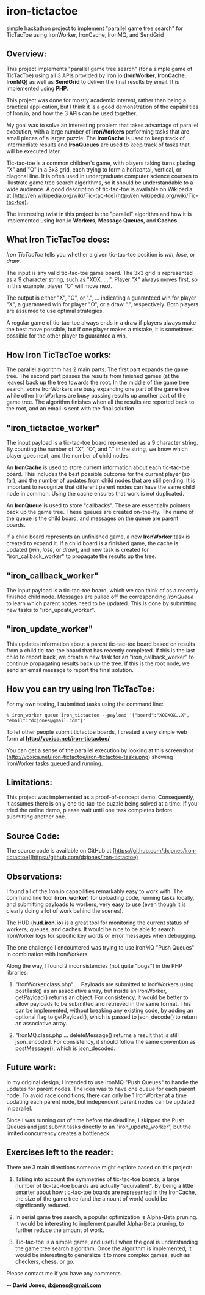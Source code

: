 iron-tictactoe
==============

simple hackathon project to implement "parallel game tree search" for TicTacToe using IronWorker, IronCache, IronMQ, and SendGrid

Overview:
---

This project implements "parallel game tree search" (for a simple game of TicTacToe) using all 3 APIs provided by Iron.io (**IronWorker**, **IronCache**, **IronMQ**) as well as **SendGrid** to deliver the final results by email. It is implemented using **PHP**.

This project was done for mostly academic interest, rather than being a practical application, but I think it is a good demonstration of the capabilities of Iron.io, and how the 3 APIs can be used together.

My goal was to solve an interesting problem that takes advantage of parallel execution, with a large number of **IronWorkers** performing tasks that are small pieces of a larger puzzle. The **IronCache** is used to keep track of intermediate results and **IronQueues** are used to keep track of tasks that will be executed later.

Tic-tac-toe is a common children's game, with players taking turns placing "X" and "O" in a 3x3 grid, each trying to form a horizontal, vertical, or diagonal line. It is often used in undergraduate computer science courses to illustrate game tree search algorithms, so it should be understandable to a wide audience. A good description of tic-tac-toe is available on Wikipedia at [http://en.wikipedia.org/wiki/Tic-tac-toe](http://en.wikipedia.org/wiki/Tic-tac-toe).

The interesting twist in this project is the "parallel" algorithm and how it is implemented using Iron.io **Workers**, **Message Queues**, and **Caches**.

What Iron TicTacToe does:
---

*Iron TicTacToe* tells you whether a given tic-tac-toe position is *win*, *lose*, or *draw*.

The input is any valid tic-tac-toe game board.  The 3x3 grid is represented as a 9 character string, such as "XOX......".  Player "X" always moves first, so in this example, player "O" will move next.

The output is either "X", "O", or ".", ... indicating a guaranteed win for player "X", a guaranteed win for player "O", or a draw ".", respectively. Both players are assumed to use optimal strategies.

A regular game of tic-tac-toe always ends in a draw if players always make the best move possible, but if one player makes a mistake, it is sometimes possible for the other player to guarantee a win.

How Iron TicTacToe works:
---

The parallel algorithm has 2 main parts. The first part expands the game tree. The second part passes the results from finished games (at the leaves) back up the tree towards the root. In the middle of the game tree search, some IronWorkers are busy expanding one part of the game tree while other IronWorkers are busy passing results up another part of the game tree. The algorithm finishes when all the results are reported back to the root, and an email is sent with the final solution.

"iron_tictactoe_worker"
---

The input payload is a tic-tac-toe board represented as a 9 character string. By counting the number of "X", "O", and "." in the string, we know which player goes next, and the number of child nodes.

An **IronCache** is used to store current information about each tic-tac-toe board. This includes the best possible outcome for the current player (so far), and the number of updates from child nodes that are still pending. It is important to recognize that different parent nodes can have the same child node in common. Using the cache ensures that work is not duplicated.

An **IronQueue** is used to store "callbacks".  These are essentially pointers back up the game tree. These queues are created on-the-fly. The name of the queue is the child board, and messages on the queue are parent boards.

If a child board represents an unfinished game, a new **IronWorker** task is created to expand it. If a child board is a finished game, the cache is updated (*win*, *lose*, or *draw*), and new task is created for "iron_callback_worker" to propagate the results up the tree.

"iron_callback_worker"
---

The input payload is a tic-tac-toe board, which we can think of as a recently finished child node. Messages are pulled off the corresponding *IronQueue* to learn which parent nodes need to be updated. This is done by submitting new tasks to "iron_update_worker".

"iron_update_worker"
---

This updates information about a parent tic-tac-toe board based on results from a child tic-tac-toe board that has recently completed. If this is the last child to report back, we create a new task for an "iron_callback_worker" to continue propagating results back up the tree. If this is the root node, we send an email message to report the final solution.

How you can try using Iron TicTacToe:
---

For my own testing, I submitted tasks using the command line:
```
% iron_worker queue iron_tictactoe --payload '{"board":"XOOXOX..X", "email":"dxjones@gmail.com"}'
```

To let other people submit tictactoe boards, I created a very simple web form at <a href="http://voxica.net/iron-tictactoe/" target="_new"><b>http://voxica.net/iron-tictactoe/</b></a>

You can get a sense of the parallel execution by looking at this screenshot (<a href="http://voxica.net/iron-tictactoe/iron-tictactoe-tasks.png" target="_new">http://voxica.net/iron-tictactoe/iron-tictactoe-tasks.png</a>) showing IronWorker tasks queued and running.

Limitations:
---

This project was implemented as a proof-of-concept demo. Consequently, it assumes there is only one tic-tac-toe puzzle being solved at a time. If you tried the online demo, please wait until one task completes before submitting another one.

Source Code:
---

The source code is available on GitHub at [https://github.com/dxjones/iron-tictactoe](https://github.com/dxjones/iron-tictactoe)

Observations:
---

I found all of the Iron.io capabilities remarkably easy to work with.
The command line tool (**iron_worker**) for uploading code, running tasks locally, and submitting payloads to workers, very easy to use (even though it is clearly doing a lot of work behind the scenes).

The HUD (**hud.iron.io**) is a great tool for monitoring the current status of workers, queues, and caches. It would be nice to be able to search IronWorker logs for specific key words or error messages when debugging.

The one challenge I encountered was trying to use IronMQ "Push Queues" in combination with IronWorkers.

Along the way, I found 2 inconsistencies (not quite "bugs") in the PHP libraries.

1. "IronWorker.class.php" ... Payloads are submitted to IronWorkers using postTask() as an associative array, but inside an IronWorker, getPayload() returns an object. For consistency, it would be better to allow payloads to be submitted and retrieved in the same format. This can be implemented, without breaking any existing code, by adding an optional flag to getPayload(), which is passed to json_decode() to return an associative array.

2. "IronMQ.class.php ... deleteMessage() returns a result that is still json_encoded. For consistency, it should follow the same convention as postMessage(), which is json_decoded.

Future work:
---

In my original design, I intended to use IronMQ "Push Queues" to handle the updates for parent nodes. The idea was to have one queue for each parent node. To avoid race conditions, there can only be 1 IronWorker at a time updating each parent node, but independent parent nodes can be updated in parallel.

Since I was running out of time before the deadline, I skipped the Push Queues and just submit tasks directly to an "iron_update_worker", but the limited concurrency creates a bottleneck.

Exercises left to the reader:
---

There are 3 main directions someone might explore based on this project:

1. Taking into account the symmetries of tic-tac-toe boards, a large number of tic-tac-toe boards are actually "equivalent". By being a little smarter about how tic-tac-toe boards are represented in the IronCache, the size of the game tree (and the amount of work) could be significantly reduced.

2. In serial game tree search, a popular optimization is Alpha-Beta pruning. It would be interesting to implement parallel Alpha-Beta pruning, to further reduce the amount of work.

3. Tic-tac-toe is a simple game, and useful when the goal is understanding the game tree search algorithm. Once the algorithm is implemented, it would be interesting to generalize it to more complex games, such as checkers, chess, or go.

Please contact me if you have any comments.

**-- David Jones, dxjones@gmail.com**
